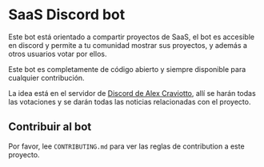 # SaaS Discord bot

Este bot está orientado a compartir proyectos de SaaS, el bot es accesible en discord y permite a tu comunidad mostrar sus proyectos, y además a otros usuarios votar por ellos.

Este bot es completamente de código abierto y siempre disponible para cualquier contribución.

La idea está en el servidor de [Discord de Alex Craviotto](https://discord.gg/XRAmBzHhYa), allí se harán todas las votaciones y se darán todas las noticias relacionadas con el proyecto.

## Contribuir al bot

Por favor, lee `CONTRIBUTING.md` para ver las reglas de contribution a este proyecto.